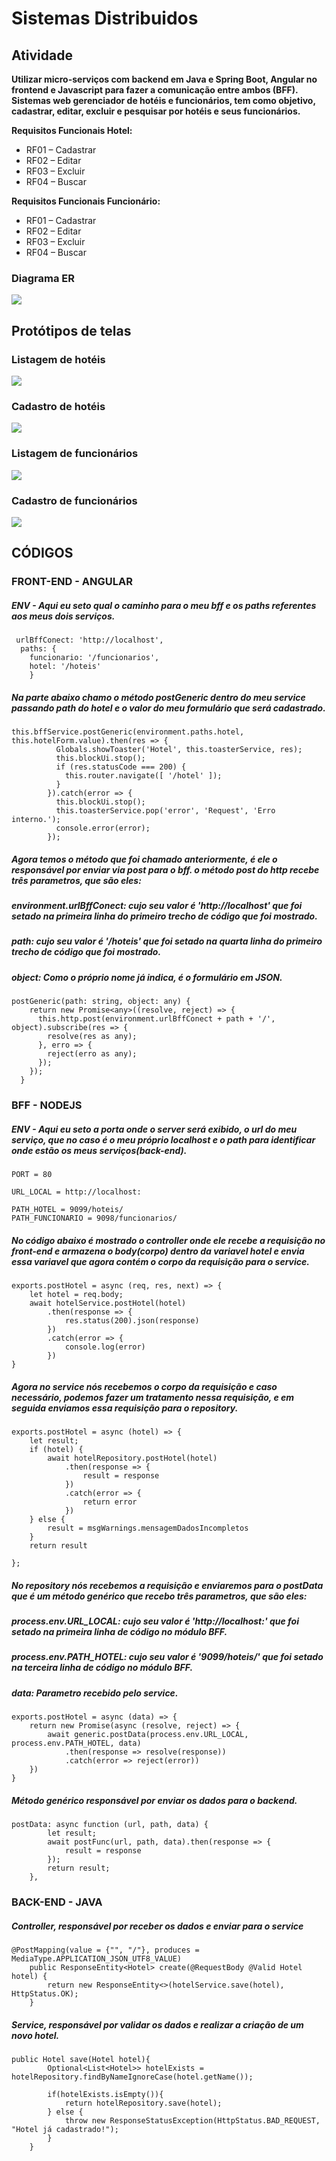 # Sistemas Distribuidos

## Atividade

**Utilizar micro-serviços com backend em Java e Spring Boot, Angular no frontend e Javascript para fazer a comunicação entre
ambos (BFF).
Sistemas web gerenciador de hotéis e funcionários, tem como objetivo, cadastrar, editar, excluir e pesquisar por hotéis e seus
funcionários.**

**Requisitos Funcionais Hotel:**

* RF01 – Cadastrar
* RF02 – Editar
* RF03 – Excluir
* RF04 – Buscar

**Requisitos Funcionais Funcionário:**

* RF01 – Cadastrar
* RF02 – Editar
* RF03 – Excluir
* RF04 – Buscar

### Diagrama ER
![](https://uploaddeimagens.com.br/images/002/515/962/original/ER.png)

## Protótipos de telas

### Listagem de hotéis
![](https://uploaddeimagens.com.br/images/002/515/979/original/ListaHoteis.png)

### Cadastro de hotéis
![](https://uploaddeimagens.com.br/images/002/515/984/original/CadastroHoteis.png)

### Listagem de funcionários
![](https://uploaddeimagens.com.br/images/002/515/987/original/ListaFuncionarios.png)

### Cadastro de funcionários
![](https://uploaddeimagens.com.br/images/002/515/994/full/CadastroFuncionarios.png)

## CÓDIGOS

### FRONT-END - ANGULAR

##### ENV - Aqui eu seto qual o caminho para o meu bff e os paths referentes aos meus dois serviços.

```
 urlBffConect: 'http://localhost',
  paths: {
    funcionario: '/funcionarios',
    hotel: '/hoteis'
    }
```

##### Na parte abaixo chamo o método postGeneric dentro do meu service passando path do hotel e o valor do meu formulário que será cadastrado.
```
this.bffService.postGeneric(environment.paths.hotel, this.hotelForm.value).then(res => {
          Globals.showToaster('Hotel', this.toasterService, res);
          this.blockUi.stop();
          if (res.statusCode === 200) {
            this.router.navigate([ '/hotel' ]);
          }
        }).catch(error => {
          this.blockUi.stop();
          this.toasterService.pop('error', 'Request', 'Erro interno.');
          console.error(error);
        });
```

##### Agora temos o método que foi chamado anteriormente, é ele o responsável por enviar via post para o bff. o método post do http recebe três parametros, que são eles:
##### environment.urlBffConect: cujo seu valor é 'http://localhost' que foi setado na primeira linha do primeiro trecho de código que foi mostrado.
##### path: cujo seu valor é '/hoteis' que foi setado na quarta linha do primeiro trecho de código que foi mostrado.
##### object: Como o próprio nome já indica, é o formulário em JSON.
```
postGeneric(path: string, object: any) {
    return new Promise<any>((resolve, reject) => {
      this.http.post(environment.urlBffConect + path + '/', object).subscribe(res => {
        resolve(res as any);
      }, erro => {
        reject(erro as any);
      });
    });
  }
```

### BFF - NODEJS

##### ENV - Aqui eu seto a porta onde o server será exibido, o url do meu serviço, que no caso é o meu próprio localhost e o path para identificar onde estão os meus serviços(back-end).
```
PORT = 80

URL_LOCAL = http://localhost:

PATH_HOTEL = 9099/hoteis/
PATH_FUNCIONARIO = 9098/funcionarios/

```

##### No código abaixo é mostrado o controller onde ele recebe a requisição no front-end e armazena o body(corpo) dentro da variavel hotel e envia essa variavel que agora contém o corpo da requisição para o service.
```
exports.postHotel = async (req, res, next) => {
    let hotel = req.body;
    await hotelService.postHotel(hotel)
        .then(response => {
            res.status(200).json(response)
        })
        .catch(error => {
            console.log(error)
        })
}
```

##### Agora no service nós recebemos o corpo da requisição e caso necessário, podemos fazer um tratamento nessa requisição, e em seguida enviamos essa requisição para o repository.
```
exports.postHotel = async (hotel) => {
    let result;
    if (hotel) {
        await hotelRepository.postHotel(hotel)
            .then(response => {
                result = response
            })
            .catch(error => {
                return error
            })
    } else {
        result = msgWarnings.mensagemDadosIncompletos
    }
    return result

};
```

##### No repository nós recebemos a requisição e enviaremos para o postData que é um método genérico que recebo três parametros, que são eles:
##### process.env.URL_LOCAL: cujo seu valor é 'http://localhost:' que foi setado na primeira linha de código no módulo BFF.
##### process.env.PATH_HOTEL: cujo seu valor é '9099/hoteis/' que foi setado na terceira linha de código no módulo BFF.
##### data: Parametro recebido pelo service.
```
exports.postHotel = async (data) => {
    return new Promise(async (resolve, reject) => {
        await generic.postData(process.env.URL_LOCAL, process.env.PATH_HOTEL, data)
            .then(response => resolve(response))
            .catch(error => reject(error))
    })
}
```

##### Método genérico responsável por enviar os dados para o backend.
```
postData: async function (url, path, data) {
        let result;
        await postFunc(url, path, data).then(response => {
            result = response
        });
        return result;
    },
```

### BACK-END - JAVA

##### Controller, responsável por receber os dados e enviar para o service
```
@PostMapping(value = {"", "/"}, produces = MediaType.APPLICATION_JSON_UTF8_VALUE)
    public ResponseEntity<Hotel> create(@RequestBody @Valid Hotel hotel) {
        return new ResponseEntity<>(hotelService.save(hotel), HttpStatus.OK);
    }
```

##### Service, responsável por validar os dados e realizar a criação de um novo hotel.
```
public Hotel save(Hotel hotel){
        Optional<List<Hotel>> hotelExists = hotelRepository.findByNameIgnoreCase(hotel.getName());

        if(hotelExists.isEmpty()){
            return hotelRepository.save(hotel);
        } else {
            throw new ResponseStatusException(HttpStatus.BAD_REQUEST, "Hotel já cadastrado!");
        }
    }
```
